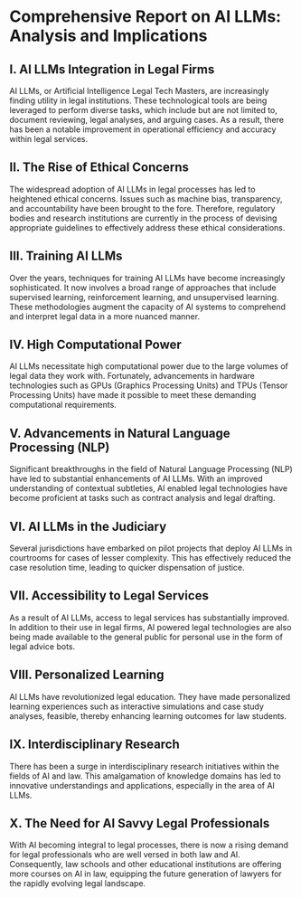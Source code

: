 # Comprehensive Report on AI LLMs: Analysis and Implications

## I. AI LLMs Integration in Legal Firms

AI LLMs, or Artificial Intelligence Legal Tech Masters, are increasingly finding utility in legal institutions. These technological tools are being leveraged to perform diverse tasks, which include but are not limited to, document reviewing, legal analyses, and arguing cases. As a result, there has been a notable improvement in operational efficiency and accuracy within legal services.

## II. The Rise of Ethical Concerns

The widespread adoption of AI LLMs in legal processes has led to heightened ethical concerns. Issues such as machine bias, transparency, and accountability have been brought to the fore. Therefore, regulatory bodies and research institutions are currently in the process of devising appropriate guidelines to effectively address these ethical considerations.

## III. Training AI LLMs

Over the years, techniques for training AI LLMs have become increasingly sophisticated. It now involves a broad range of approaches that include supervised learning, reinforcement learning, and unsupervised learning. These methodologies augment the capacity of AI systems to comprehend and interpret legal data in a more nuanced manner.

## IV. High Computational Power

AI LLMs necessitate high computational power due to the large volumes of legal data they work with. Fortunately, advancements in hardware technologies such as GPUs (Graphics Processing Units) and TPUs (Tensor Processing Units) have made it possible to meet these demanding computational requirements.

## V. Advancements in Natural Language Processing (NLP)

Significant breakthroughs in the field of Natural Language Processing (NLP) have led to substantial enhancements of AI LLMs. With an improved understanding of contextual subtleties, AI enabled legal technologies have become proficient at tasks such as contract analysis and legal drafting.

## VI. AI LLMs in the Judiciary

Several jurisdictions have embarked on pilot projects that deploy AI LLMs in courtrooms for cases of lesser complexity. This has effectively reduced the case resolution time, leading to quicker dispensation of justice.

## VII. Accessibility to Legal Services

As a result of AI LLMs, access to legal services has substantially improved. In addition to their use in legal firms, AI powered legal technologies are also being made available to the general public for personal use in the form of legal advice bots.

## VIII. Personalized Learning

AI LLMs have revolutionized legal education. They have made personalized learning experiences such as interactive simulations and case study analyses, feasible, thereby enhancing learning outcomes for law students.

## IX. Interdisciplinary Research

There has been a surge in interdisciplinary research initiatives within the fields of AI and law. This amalgamation of knowledge domains has led to innovative understandings and applications, especially in the area of AI LLMs.

## X. The Need for AI Savvy Legal Professionals

With AI becoming integral to legal processes, there is now a rising demand for legal professionals who are well versed in both law and AI. Consequently, law schools and other educational institutions are offering more courses on AI in law, equipping the future generation of lawyers for the rapidly evolving legal landscape.